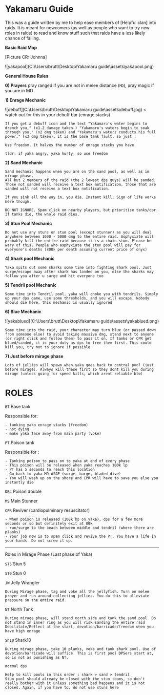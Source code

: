 # Yakamaru Guide

This was a guide written by me to help ease members of [Helpful clan] into raids. It is meant for newcomers (as well as people who want to try new roles in raids) to read and know stuff such that raids have a less likely chance of failing.



**Basic Raid Map**

[Picture CR: Johnna]

![yakapool](C:\Users\brutt\Desktop\Yakamaru guide\assets\yakapool.png)



__General House Rules__



**0) Prayers**
pray ranged if you are not in melee distance (`MD`), pray magic if you are in MD



**1) Enrage Mechanic**

![debuff](C:\Users\brutt\Desktop\Yakamaru guide\assets\debuff.jpg) < watch out for this in your debuff bar (enrage stacks)

```
If you get a debuff icon and the text "Yakamaru's water begins to drench you," (x1.2 damage taken.) "Yakamaru's waters begin to soak through you," (x2 dmg taken) and "Yakamaru's waters conducts his full power." (x3 dmg taken), it is the base tank fault, so just :

Use freedom. It halves the number of enrage stacks you have

tldr; if yaka angry, yaka hurty, so use freedom

```


**2) Sand Mechanic**

```
Sand mechanic happens when you are on the sand pool, as well as in mirage phase. 
All but 2 members of the raid (the 2 lowest dps guys) will be sanded. 
Those not sanded will receive a text box notification, those that are sanded will not receive a text box notification. 

If you sink all the way in, you die. Instant kill. Sign of life works here though.

DO NOT IGNORE. Spam click on nearby players, but prioritise tanks/cpr. If tanks die, the whole raid dies.
```

**3) Stun Pool Mechanic**

```
Do not use any stuns on stun pool (except stunner) as you will deal anywhere between 1000 - 5000 dmg to the entire raid. Asphyxiate will probably kill the entire raid because it is a chain stun. Please be wary of this. People who asphyxiate the stun pool will pay for everyone's deaths (800k per death assuming current price of onyx)

```
**4) Shark pool Mechanic**

```
Yaka spits out some sharks some time into fighting shark pool. Just surge/escape away after shark has landed on you, else the sharks may follow you after u surge and hit everyone too
```

**5) Tendril pool Mechanic**

```
Some time into Tendril pool, yaka will choke you with tendrils. Simply up your dps game, use some thresholds, and you will escape. Nobody should die here, this mechanic is usually ignored
```

**6) Blue Mechanic**

![yakablued](C:\Users\brutt\Desktop\Yakamaru guide\assets\yakablued.png)

```
Some time into the raid, your character may turn blue (or passed down from someone else) to avoid taking massive dmg, stand next to anyone (or right click and follow them) to pass it on. If tanks or CPR get blued/sanded, it is your duty as dps to free them first. This could kill you, try not to ignore if possible
```

**7) Just before mirage phase** 

```
Lots of jellies will spawn when yaka goes back to central pool (just before mirage). Always kill these first so they dont kill you during mirage (unless going for speed kills, which arent reliable btw)
```

 

__ROLES__
=====================================

`BT` Base tank

Responsible for:
```
- tanking yaka enrage stacks (freedom)
- not dying
- make yaka face away from main party (voke)
```

`PT` Poison tank

Responsible for :

```
- Tanking poison to pass on to yaka at end of every phase
- This poison will be released when yaka reaches 100k lp
- PT has 5 seconds to reach this location
- Go back to yaka MD ASAP (surge, barge, bladed dive)
- You will wash up on the shore and CPR will have to save you else you instantly die
```

`DBL` Poison double

`MS` Main Stunner

`CPR` Reviver (cardiopulminary resuscitator)

```
- When poison is released (100k hp on yaka), dps for a few more seconds or so but definitely exit at 80k
- run/surge to the beach between middle and tendril (where there are planks)
- Your job now is to spam click and revive the PT. You have a life in your hands. Do not screw it up.
```





------------------------------------------------
Roles in Mirage Phase (Last phase of Yaka)

`ST5` Stun 5

`ST0` Stun 0

`JW` Jelly Wrangler

```
During Mirage phase, tag and voke all the jellyfish. Turn on melee prayer and run around collecting jellies. You do this to alleviate pressure on the entire raid.
```

`NT` North Tank

```
During mirage phase, will stand north side and tank the sand pool. Do not stand in inner ring as you will risk sanding the entire raid
Debilitate/Reflect at the start, devotion/barricade/freedom when you have high enrage
```

`Sh10` Shark10

```
During mirage phase, take 10 planks, voke and tank shark pool. Use of devotion/barricade will suffice. This is first pool DPSers start at, so is not as punishing as NT.
```

`normal dps`

```
Help to kill pools in this order : shark > sand > tendril
Stun pool should already be closed with the stun teams, so don't really bother with it unless something bad happens and it is not closed. Again, if you have to, do not use stuns here
```

